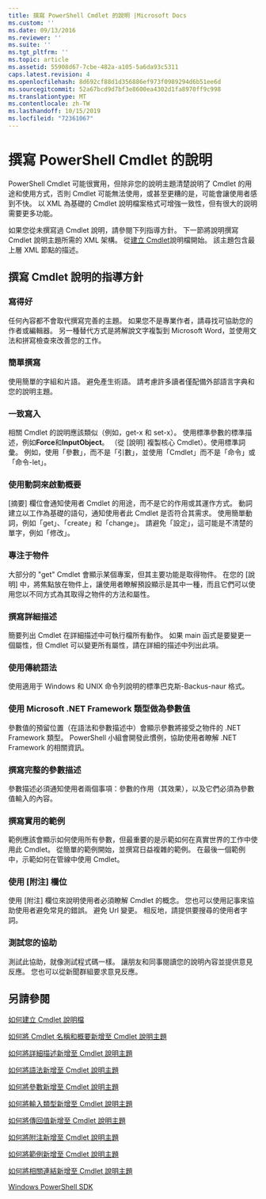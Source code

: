 ```yaml
---
title: 撰寫 PowerShell Cmdlet 的說明 |Microsoft Docs
ms.custom: ''
ms.date: 09/13/2016
ms.reviewer: ''
ms.suite: ''
ms.tgt_pltfrm: ''
ms.topic: article
ms.assetid: 55908d67-7cbe-482a-a105-5a6da93c5311
caps.latest.revision: 4
ms.openlocfilehash: 8d692cf88d1d356886ef973f0989294d6b51ee6d
ms.sourcegitcommit: 52a67bcd9d7bf3e8600ea4302d1fa8970ff9c998
ms.translationtype: MT
ms.contentlocale: zh-TW
ms.lasthandoff: 10/15/2019
ms.locfileid: "72361067"
---
```

# <a name="writing-help-for-powershell-cmdlets"></a>撰寫 PowerShell Cmdlet 的說明

PowerShell Cmdlet 可能很實用，但除非您的說明主題清楚說明了 Cmdlet 的用途和使用方式，否則 Cmdlet 可能無法使用，或甚至更糟的是，可能會讓使用者感到不快。
以 XML 為基礎的 Cmdlet 說明檔案格式可增強一致性，但有很大的説明需要更多功能。

如果您從未撰寫過 Cmdlet 說明，請參閱下列指導方針。
下一節將說明撰寫 Cmdlet 說明主題所需的 XML 架構。
從[建立 Cmdlet](./how-to-create-the-cmdlet-help-file.md)說明檔開始。
該主題包含最上層 XML 節點的描述。

## <a name="writing-guidelines-for-cmdlet-help"></a>撰寫 Cmdlet 說明的指導方針

### <a name="write-well"></a>寫得好
任何內容都不會取代撰寫完善的主題。
如果您不是專業作者，請尋找可協助您的作者或編輯器。
另一種替代方式是將解說文字複製到 Microsoft Word，並使用文法和拼寫檢查來改善您的工作。

### <a name="write-simply"></a>簡單撰寫
使用簡單的字組和片語。
避免產生術語。
請考慮許多讀者僅配備外部語言字典和您的說明主題。

### <a name="write-consistently"></a>一致寫入
相關 Cmdlet 的說明應該類似（例如，get-x 和 set-x）。
使用標準參數的標準描述，例如**Force**和**InputObject**。
（從 [說明] 複製核心 Cmdlet）。使用標準詞彙。
例如，使用「參數」，而不是「引數」，並使用「Cmdlet」而不是「命令」或「命令-let」。

### <a name="start-the-synopsis-with-a-verb"></a>使用動詞來啟動概要
[摘要] 欄位會通知使用者 Cmdlet 的用途，而不是它的作用或其運作方式。
動詞建立以工作為基礎的語句，通知使用者此 Cmdlet 是否符合其需求。
使用簡單動詞，例如「get」、「create」和「change」。
請避免「設定」，這可能是不清楚的單字，例如「修改」。

### <a name="focus-on-objects"></a>專注于物件
大部分的 "get" Cmdlet 會顯示某個專案，但其主要功能是取得物件。
在您的 [說明] 中，將焦點放在物件上，讓使用者瞭解預設顯示是其中一種，而且它們可以使用您以不同方式為其取得之物件的方法和屬性。

### <a name="write-detailed-descriptions"></a>撰寫詳細描述
簡要列出 Cmdlet 在詳細描述中可執行檔所有動作。
如果 main 函式是要變更一個屬性，但 Cmdlet 可以變更所有屬性，請在詳細的描述中列出此項。

### <a name="use-conventional-syntax"></a>使用傳統語法
使用適用于 Windows 和 UNIX 命令列說明的標準巴克斯-Backus-naur 格式。

### <a name="use-microsoft-net-framework-types-for-parameter-values"></a>使用 Microsoft .NET Framework 類型做為參數值
參數值的預留位置（在語法和參數描述中）會顯示參數將接受之物件的 .NET Framework 類型。
PowerShell 小組會開發此慣例，協助使用者瞭解 .NET Framework 的相關資訊。

### <a name="write-complete-parameter-descriptions"></a>撰寫完整的參數描述
參數描述必須通知使用者兩個事項：參數的作用（其效果），以及它們必須為參數值輸入的內容。

### <a name="write-practical-examples"></a>撰寫實用的範例
範例應該會顯示如何使用所有參數，但最重要的是示範如何在真實世界的工作中使用此 Cmdlet。
從簡單的範例開始，並撰寫日益複雜的範例。
在最後一個範例中，示範如何在管線中使用 Cmdlet。

### <a name="use-the-notes-field"></a>使用 [附注] 欄位
使用 [附注] 欄位來說明使用者必須瞭解 Cmdlet 的概念。
您也可以使用記事來協助使用者避免常見的錯誤。
避免 Url 變更。
相反地，請提供要搜尋的使用者字詞。

### <a name="test-your-help"></a>測試您的協助
測試此協助，就像測試程式碼一樣。
讓朋友和同事閱讀您的說明內容並提供意見反應。
您也可以從新聞群組要求意見反應。

## <a name="see-also"></a>另請參閱

 [如何建立 Cmdlet 說明檔](./how-to-create-the-cmdlet-help-file.md)

 [如何將 Cmdlet 名稱和概要新增至 Cmdlet 說明主題](./how-to-add-the-cmdlet-name-and-synopsis-to-a-cmdlet-help-topic.md)

 [如何將詳細描述新增至 Cmdlet 說明主題](./how-to-add-a-cmdlet-description.md)

 [如何將語法新增至 Cmdlet 說明主題](./how-to-add-syntax-to-a-cmdlet-help-topic.md)

 [如何將參數新增至 Cmdlet 說明主題](./how-to-add-parameter-information.md)

 [如何將輸入類型新增至 Cmdlet 說明主題](./how-to-add-input-types-to-a-cmdlet-help-topic.md)

 [如何將傳回值新增至 Cmdlet 說明主題](./how-to-add-return-values-to-a-cmdlet-help-topic.md)

 [如何將附注新增至 Cmdlet 說明主題](./how-to-add-notes-to-a-cmdlet-help-topic.md)

 [如何將範例新增至 Cmdlet 說明主題](./how-to-add-examples-to-a-cmdlet-help-topic.md)

 [如何將相關連結新增至 Cmdlet 說明主題](./how-to-add-related-links-to-a-cmdlet-help-topic.md)

 [Windows PowerShell SDK](../windows-powershell-reference.md)
